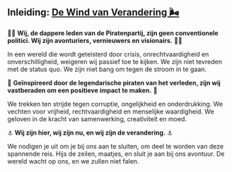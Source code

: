 ## Inleiding: [De Wind van Verandering 🌬️](Docs/Inleiding.md)

🏴‍☠️ **Wij, de dappere leden van de Piratenpartij, zijn geen conventionele politici. Wij zijn avonturiers, vernieuwers en visionairs.** 🏴‍☠️

In een wereld die wordt geteisterd door crisis, onrechtvaardigheid en onverschilligheid, weigeren wij passief toe te kijken. We zijn niet tevreden met de status quo. We zijn niet bang om tegen de stroom in te gaan.

🌊 **Geïnspireerd door de legendarische piraten van het verleden, zijn wij vastberaden om een positieve impact te maken.** 🌊

We trekken ten strijde tegen corruptie, ongelijkheid en onderdrukking. We vechten voor vrijheid, rechtvaardigheid en menselijke waardigheid. We geloven in de kracht van samenwerking, creativiteit en moed.

⚓ **Wij zijn hier, wij zijn nu, en wij zijn de verandering.** ⚓

We nodigen je uit om je bij ons aan te sluiten, om deel te worden van deze spannende reis. Hijs de zeilen, maatjes, en sluit je aan bij ons avontuur. De wereld wacht op ons, en we zullen niet falen.
